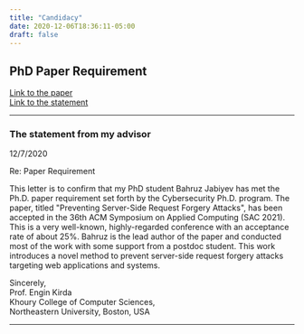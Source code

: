 ```yaml
---
title: "Candidacy"
date: 2020-12-06T18:36:11-05:00
draft: false
---
```


## PhD Paper Requirement

[Link to the paper](/prevent-ssrf.pdf)
<br>
[Link to the statement](/prevent-ssrf.pdf)
<hr></hr>

### The statement from my advisor

12/7/2020

Re: Paper Requirement

This letter is to confirm that my PhD student Bahruz Jabiyev has met the Ph.D. paper requirement set forth by the Cybersecurity Ph.D. program. The paper, titled "Preventing Server-Side Request Forgery Attacks", has been accepted in the 36th ACM Symposium on Applied Computing (SAC 2021). This is a very well-known, highly-regarded conference with an acceptance rate of about 25%. Bahruz is the lead author of the paper and conducted most of the work with some support from a postdoc student. This work introduces a novel method to prevent server-side request forgery attacks targeting web applications and systems.


Sincerely,<br>
Prof. Engin Kirda<br>
Khoury College of Computer Sciences,<br>
Northeastern University, Boston, USA 
<hr></hr>

